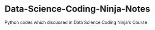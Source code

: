 # Data-Science-Coding-Ninja-Notes
Python codes which discussed in Data Science Coding Ninja's Course
